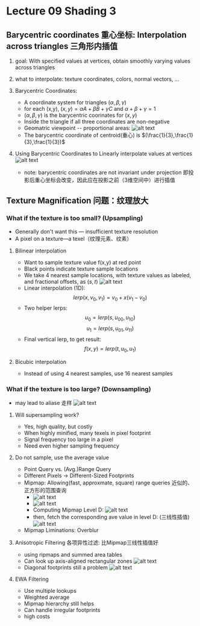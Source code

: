 # Lecture 09 Shading 3

## Barycentric coordinates 重心坐标: Interpolation across triangles 三角形内插值

1. goal: With specified values at vertices, obtain smoothly varying values across triangles
2. what to interpolate: texture coordinates, colors, normal vectors, ...
3. Barycentric Coordinates:
   - A coordinate system for triangles $(\alpha,\beta,\gamma)$
   - for each (x,y), $(x,y)=\alpha A+\beta B+\gamma C$ and $\alpha+\beta+\gamma=1$
   - $(\alpha,\beta,\gamma)$ is the barycentric coorinates for $(x,y)$
   - Inside the triangle if all three coordinates are non-negative
   - Geomatric viewpoint -- proportional areas: 
   ![alt text](image-39.png)
   - The barycentric coordinate of centroid(重心) is $(\frac{1}{3},\frac{1}{3},\frac{1}{3})$

4. Using Barycentric Coordinates to Linearly interpolate values at vertices
   ![alt text](image-40.png)
   - note: barycentric coordinates are not invariant under projection 即投影后重心坐标会改变，因此应在投影之前（3维空间中）进行插值

## Texture Magnification 问题：纹理放大

### What if the texture is too small? (Upsampling)
- Generally don't want this — insufficient texture resolution
- A pixel on a texture—a texel（纹理元素、纹素）

1. Bilinear interpolation
   - Want to sample texture value f(x,y) at red point
   - Black points indicate texture sample locations
   - We take 4 nearest sample locations, with texture values as labeled, and fractional offsets, as $(s,t)$
    ![alt text](image-41.png)
   - Linear interpolation (1D): 
    $$lerp(x, v_0, v_1) = v_0+ x(v_1 - v_0)$$
   - Two helper lerps: 
    $$u_0=lerp(s,u_{00},u_{10})$$
    $$u_1=lerp(s,u_{01},u_{11})$$
   - Final vertical lerp, to get result:
    $$f(x,y)=lerp(t,u_0,u_1)$$

2. Bicubic interpolation
   - Instead of using 4 nearest samples, use 16 nearest samples

### What if the texture is too large? (Downsampling)
- may lead to aliase 走样
![alt text](image-42.png)

1. Will supersampling work?
   - Yes, high quality, but costly
   - When highly minified, many texels in pixel footprint
   - Signal frequency too large in a pixel
   - Need even higher sampling frequency

2. Do not sample, use the average value
   - Point Query vs. (Avg.)Range Query
   - Different Pixels -> Different-Sized Footprints
   - Mipmap: Allowing(fast, approxmate, square) range queries 近似的、正方形的范围查询
     - ![alt text](image-43.png)
     - ![alt text](image-44.png) 
     - Computing Mipmap Level D:
       ![alt text](image-45.png)
     - then, fetch the corresponding ave value in level D: (三线性插值)
       ![alt text](image-46.png)
   - Mipmap Liminations: Overblur

3. Anisotropic Filtering 各项异性过滤: 比Mipmap三线性插值好
   - using ripmaps and summed area tables
   - Can look up axis-aligned rectangular zones
    ![alt text](image-47.png)
   - Diagonal footprints still a problem
   ![alt text](image-48.png)

4. EWA Filtering
   - Use multiple lookups
   - Weighted average
   - Mipmap hierarchy still helps
   - Can handle irregular footprints
   - high costs